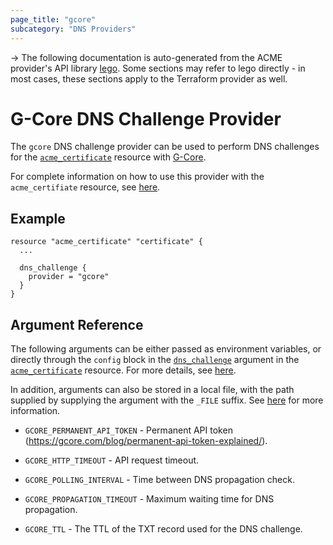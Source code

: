 ```yaml
---
page_title: "gcore"
subcategory: "DNS Providers"
---
```


-> The following documentation is auto-generated from the ACME
provider's API library [lego](https://go-acme.github.io/lego/).  Some
sections may refer to lego directly - in most cases, these sections
apply to the Terraform provider as well.

# G-Core DNS Challenge Provider

The `gcore` DNS challenge provider can be used to perform DNS challenges for
the [`acme_certificate`][resource-acme-certificate] resource with
[G-Core](https://gcore.com/dns/).

[resource-acme-certificate]: ../resources/certificate.md

For complete information on how to use this provider with the `acme_certifiate`
resource, see [here][resource-acme-certificate-dns-challenges].

[resource-acme-certificate-dns-challenges]: ../resources/certificate.md#using-dns-challenges

## Example

```hcl
resource "acme_certificate" "certificate" {
  ...

  dns_challenge {
    provider = "gcore"
  }
}
```
## Argument Reference

The following arguments can be either passed as environment variables, or
directly through the `config` block in the
[`dns_challenge`][resource-acme-certificate-dns-challenge-arg] argument in the
[`acme_certificate`][resource-acme-certificate] resource. For more details, see
[here][resource-acme-certificate-dns-challenges].

[resource-acme-certificate-dns-challenge-arg]: ../resources/certificate.md#dns_challenge

In addition, arguments can also be stored in a local file, with the path
supplied by supplying the argument with the `_FILE` suffix. See
[here][acme-certificate-file-arg-example] for more information.

[acme-certificate-file-arg-example]: ../resources/certificate.md#using-variable-files-for-provider-arguments

* `GCORE_PERMANENT_API_TOKEN` - Permanent API token (https://gcore.com/blog/permanent-api-token-explained/).

* `GCORE_HTTP_TIMEOUT` - API request timeout.
* `GCORE_POLLING_INTERVAL` - Time between DNS propagation check.
* `GCORE_PROPAGATION_TIMEOUT` - Maximum waiting time for DNS propagation.
* `GCORE_TTL` - The TTL of the TXT record used for the DNS challenge.



